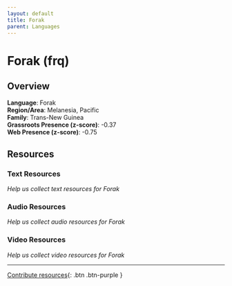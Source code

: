 ```yaml
---
layout: default
title: Forak
parent: Languages
---
```


# Forak (frq)

## Overview

**Language**: Forak  
**Region/Area**: Melanesia, Pacific  
**Family**: Trans-New Guinea  
**Grassroots Presence (z-score)**: -0.37  
**Web Presence (z-score)**: -0.75  

## Resources

### Text Resources
*Help us collect text resources for Forak*

### Audio Resources
*Help us collect audio resources for Forak*

### Video Resources
*Help us collect video resources for Forak*

---

[Contribute resources](https://forms.office.com/e/1SfLJx3u1r){: .btn .btn-purple }

